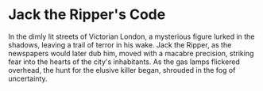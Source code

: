 # Jack the Ripper's Code

In the dimly lit streets of Victorian London, a mysterious figure lurked in the shadows, leaving a trail of terror in his wake. Jack the Ripper, as the newspapers would later dub him, moved with a macabre precision, striking fear into the hearts of the city's inhabitants. As the gas lamps flickered overhead, the hunt for the elusive killer began, shrouded in the fog of uncertainty.